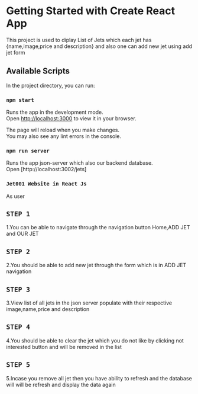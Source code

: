 # Getting Started with Create React App
This project is used to diplay List of Jets which each jet has
{name,image,price and description} and also one can add new jet using add jet form

## Available Scripts

In the project directory, you can run:

### `npm start`

Runs the app in the development mode.\
Open [http://localhost:3000](http://localhost:3000) to view it in your browser.

The page will reload when you make changes.\
You may also see any lint errors in the console.

### `npm run server`
Runs the app json-server which also our backend database.\
Open [http://localhost:3002/jets]

### `Jet001 Website in React Js`
As user
## `STEP 1`
1.You can be able to navigate through the navigation button
Home,ADD JET and OUR JET

## `STEP 2`
2.You should be able to add new jet through the form which is in ADD JET navigation

## `STEP 3`
3.View list of all jets in the json server populate with their respective image,name,price and description

## `STEP 4`
4.You should be able to clear the jet which you do not like by clicking not interested button and will be removed in the list

## `STEP 5`
5.Incase you remove all jet then you have ability to refresh and the database will will be refresh and display the data again

